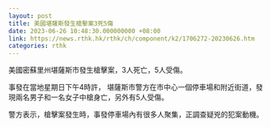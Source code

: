 ```yaml
---
layout: post
title: 美國堪薩斯發生槍擊案3死5傷
date: 2023-06-26 10:48:30.000000000 +08:00
link: https://news.rthk.hk/rthk/ch/component/k2/1706272-20230626.htm
categories: rthk
---
```


美國密蘇里州堪薩斯市發生槍擊案，3人死亡，5人受傷。

事發在當地星期日下午4時許， 堪薩斯市警方在市中心一個停車場和附近街道，發現兩名男子和一名女子中槍身亡，另外有5人受傷。
 
警方表示，槍擊案發生時，事發停車場內有很多人聚集，正調查疑兇的犯案動機。
